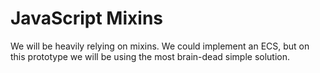 # JavaScript Mixins

We will be heavily relying on mixins. We could implement an ECS, but on this prototype we will be using the most brain-dead simple solution.
